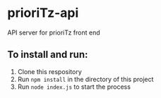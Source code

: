 # prioriTz-api
API server for prioriTz front end


## To install and run:

1. Clone this respository
2. Run `npm install` in the directory of this project
3. Run `node index.js` to start the process